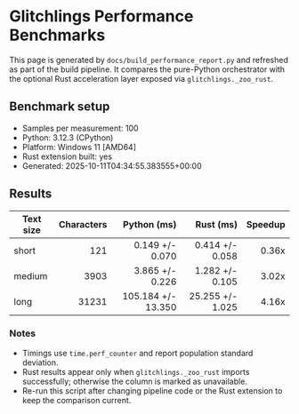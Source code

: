 # Glitchlings Performance Benchmarks

This page is generated by `docs/build_performance_report.py` and refreshed as part of the build pipeline. It compares the pure-Python orchestrator with the optional Rust acceleration layer exposed via `glitchlings._zoo_rust`.

## Benchmark setup

- Samples per measurement: 100
- Python: 3.12.3 (CPython)
- Platform: Windows 11 [AMD64]
- Rust extension built: yes
- Generated: 2025-10-11T04:34:55.383555+00:00

## Results

| Text size | Characters | Python (ms) | Rust (ms) | Speedup |
| --- | ---: | ---: | ---: | ---: |
| short | 121 | 0.149 +/- 0.070 | 0.414 +/- 0.058 | 0.36x |
| medium | 3903 | 3.865 +/- 0.226 | 1.282 +/- 0.105 | 3.02x |
| long | 31231 | 105.184 +/- 13.350 | 25.255 +/- 1.025 | 4.16x |

### Notes

- Timings use `time.perf_counter` and report population standard deviation.
- Rust results appear only when `glitchlings._zoo_rust` imports successfully; otherwise the column is marked as unavailable.
- Re-run this script after changing pipeline code or the Rust extension to keep the comparison current.
